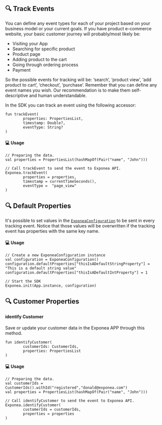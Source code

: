 ## 🔍 Track Events

You can define any event types for each of your project based on your business model or your current goals. If you have product e-commerce website, your basic customer journey will probably/most likely be:

* Visiting your App
* Searching for specific product
* Product page
* Adding product to the cart
* Going through ordering process
* Payment

So the possible events for tracking will be: ‘search’, ‘product view’, ‘add product to cart’, ‘checkout’, ‘purchase’. Remember that you can define any event names you wish. Our recommendation is to make them self-descriptive and human understandable.

In the SDK you can track an event using the following accessor:

```
fun trackEvent(
        properties: PropertiesList,
        timestamp: Double?,
        eventType: String?
)
```

#### 💻 Usage

```
// Preparing the data.
val properties = PropertiesList(hashMapOf(Pair("name", "John")))

// Call trackEvent to send the event to Exponea API.
Exponea.trackEvent(
        properties = properties,
        timestamp = currentTimeSeconds(),
        eventType =  "page_view"
)
```

## 🔍 Default Properties

It's possible to set values in the [`ExponeaConfiguration`](../Documentation/CONFIG.md) to be sent in every tracking event. Notice that those values will be overwritten if the tracking event has properties with the same key name.

#### 💻 Usage

```
// Create a new ExponeaConfiguration instance
val configuration = ExponeaConfiguration()
configuration.defaultProperties["thisIsADefaultStringProperty"] = "This is a default string value"
configuration.defaultProperties["thisIsADefaultIntProperty"] = 1

// Start the SDK
Exponea.init(App.instance, configuration)
```

## 🔍 Customer Properties

#### identify Customer

Save or update your customer data in the Exponea APP through this method.

```
fun identifyCustomer(
        customerIds: CustomerIds,
        properties: PropertiesList
)
```

#### 💻 Usage

```
// Preparing the data.
val customerIds = CustomerIds().withId("registered","donald@exponea.com")
val properties = PropertiesList(hashMapOf(Pair("name", "John")))

// Call identifyCustomer to send the event to Exponea API.
Exponea.identifyCustomer(
        customerIds = customerIds,
        properties = properties
)
```
